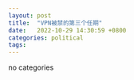 ```yaml
---
layout: post
title:  "VPN被禁的第三个任期"
date:   2022-10-29 14:30:59 +0800
categories: political
tags: 
---
```


no categories